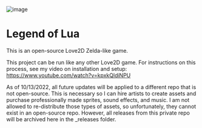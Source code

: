 ![image](https://github.com/kyleschaub/legend-of-lua/assets/12667521/8ecf9bc1-04c5-4505-95e7-2a5b87df5ce0)

# Legend of Lua

This is an open-source Love2D Zelda-like game.

This project can be run like any other Love2D game. For instructions on this process, see my video on installation and setup:
https://www.youtube.com/watch?v=kpxkQldiNPU

As of 10/13/2022, all future updates will be applied to a different repo that is not open-source. This is necessary so I can hire artists to create assets and purchase professionally made sprites, sound effects, and music. I am not allowed to re-distribute those types of assets, so unfortunately, they cannot exist in an open-source repo. However, all releases from this private repo will be archived here in the _releases folder.
